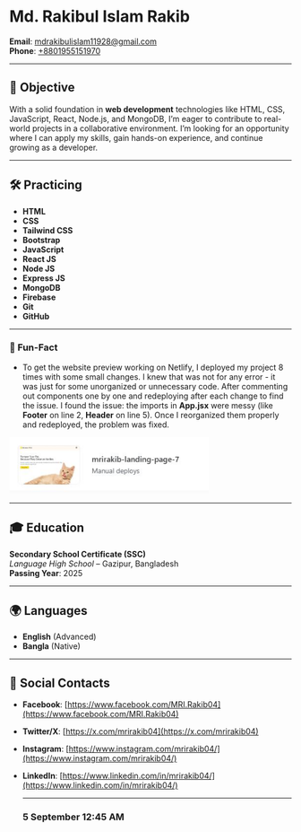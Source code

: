 # Md. Rakibul Islam Rakib

**Email**: [mdrakibulislam11928@gmail.com](mailto:mdrakibulislam11928@gmail.com)  
**Phone**: [+8801955151970](tel:+8801955151970)

---

## 🚀 Objective

With a solid foundation in **web development** technologies like HTML, CSS, JavaScript, React, Node.js, and MongoDB, I’m eager to contribute to real-world projects in a collaborative environment. I’m looking for an opportunity where I can apply my skills, gain hands-on experience, and continue growing as a developer.

---

## 🛠️ Practicing

- **HTML**
- **CSS**
- **Tailwind CSS**
- **Bootstrap**
- **JavaScript**
- **React JS**
- **Node JS**
- **Express JS**
- **MongoDB**
- **Firebase**
- **Git**
- **GitHub**

---

### 🧩 Fun-Fact

- To get the website preview working on Netlify, I deployed my project 8 times with some small changes. I knew that was not for any error - it was just for some unorganized or unnecessary code. After commenting out components one by one and redeploying after each change to find the issue. I found the issue: the imports in **App.jsx** were messy (like **Footer** on line 2, **Header** on line 5). Once I reorganized them properly and redeployed, the problem was fixed.

<img height="100" src="./assets/fun-fact-1.JPG" alt="fun-fact" />

---

## 🎓 Education

**Secondary School Certificate (SSC)**  
_Language High School_ – Gazipur, Bangladesh  
**Passing Year**: 2025

---

## 🌍 Languages

- **English** (Advanced)
- **Bangla** (Native)

---

## 🔗 Social Contacts

- **Facebook**: [https://www.facebook.com/MRI.Rakib04](https://www.facebook.com/MRI.Rakib04)
- **Twitter/X**: [https://x.com/mrirakib04](https://x.com/mrirakib04)
- **Instagram**: [https://www.instagram.com/mrirakib04/](https://www.instagram.com/mrirakib04/)
- **LinkedIn**: [https://www.linkedin.com/in/mrirakib04/](https://www.linkedin.com/in/mrirakib04/)

  ---

  ### 5 September 12:45 AM
  
